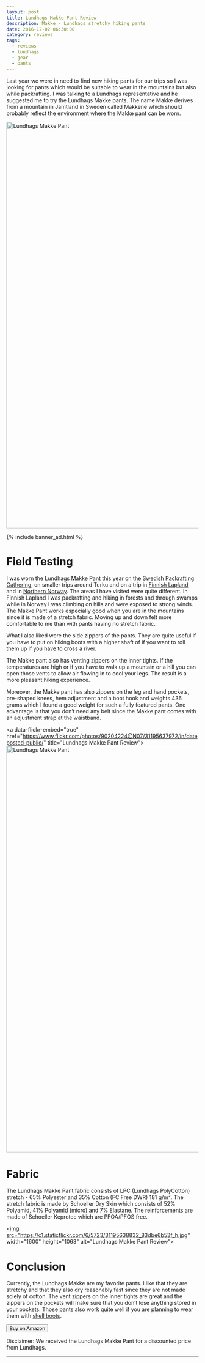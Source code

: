 ```yaml
---
layout: post
title: Lundhags Makke Pant Review
description: Makke - Lundhags stretchy hiking pants
date: 2016-12-02 06:30:00
category: reviews
tags:
  - reviews
  - lundhags
  - gear
  - pants
---
```


Last year we were in need to find new hiking pants for our trips so I was looking for pants which would be suitable to wear in the mountains but also while packrafting. I was talking to a Lundhags representative and he suggested me to try the Lundhags Makke pants. The name Makke derives from a mountain in Jämtland in Sweden called Makkene which should probably reflect the environment where the Makke pant can be worn.

<a data-flickr-embed="true"  href="https://www.flickr.com/photos/90204224@N07/31303607536/in/dateposted-public/" title="Lundhags Makke Pant Review"><img src="https://c1.staticflickr.com/6/5459/31303607536_7659fcd15c_h.jpg" width="1600" height="1063" alt="Lundhags Makke Pant"></a><script async src="//embedr.flickr.com/assets/client-code.js" charset="utf-8"></script>

<!--more-->

{% include banner_ad.html %}

# Field Testing
I was worn the Lundhags Makke Pant this year on the [Swedish Packrafting Gathering](http://www.hikeventures.com/Swedish-Packrafting-Round-Up-2016/), on smaller trips around Turku and on a trip in [Finnish Lapland](http://www.hikeventures.com/Kaldoaivi/) and in [Northern Norway](http://www.hikeventures.com/Finnmark/). The areas I have visited were quite different. In Finnish Lapland I was packrafting and hiking in forests and through swamps while in Norway I was climbing on hills and were exposed to strong winds. The Makke Pant works especially good when you are in the mountains since it is made of a stretch fabric. Moving up and down felt more comfortable to me than with pants having no stretch fabric.

What I also liked were the side zippers of the pants. They are quite useful if you have to put on hiking boots with a higher shaft of if you want to roll them up if you have to cross a river.

The Makke pant also has venting zippers on the inner tights. If the temperatures are high or if you have to walk up a mountain or a hill you can open those vents to allow air flowing in to cool your legs. The result is a more pleasant hiking experience.

Moreover, the Makke pant has also zippers on the leg and hand pockets, pre-shaped knees, hem adjustment and a boot hook and weights 436 grams which I found a good weight for such a fully featured pants. One advantage is that you don’t need any belt since the Makke pant comes with an adjustment strap at the waistband.

<a data-flickr-embed="true" href="https://www.flickr.com/photos/90204224@N07/31195637972/in/dateposted-public/" title="Lundhags Makke Pant Review”><img src="https://c5.staticflickr.com/6/5833/31195637972_0759af99fd_h.jpg" width="1600" height="1063" alt="Lundhags Makke Pant"></a><script async src="//embedr.flickr.com/assets/client-code.js" charset="utf-8"></script>

# Fabric
The Lundhags Makke Pant fabric consists of LPC (Lundhags PolyCotton) stretch - 65% Polyester and 35% Cotton (FC Free DWR) 181 g/m². The stretch fabric is made by Schoeller Dry Skin which consists of 52% Polyamid, 41% Polyamid (micro) and 7% Elastane. The reinforcements are made of Schoeller Keprotec which are PFOA/PFOS free.

<a data-flickr-embed="true" href="https://www.flickr.com/photos/90204224@N07/31195638832/in/dateposted-public/" title="Lundhags Makke Pant"><img src="https://c1.staticflickr.com/6/5723/31195638832_83dbe6b53f_h.jpg" width="1600" height="1063" alt="Lundhags Makke Pant Review”></a><script async src="//embedr.flickr.com/assets/client-code.js" charset="utf-8"></script>

# Conclusion
Currently, the Lundhags Makke are my favorite pants. I like that they are stretchy and that they also dry reasonably fast since they are not made solely of cotton. The vent zippers on the inner tights are great and the zippers on the pockets will make sure that you don’t lose anything stored in your pockets.  Those pants also work quite well if you are planning to wear them with [shell boots](http://www.hikeventures.com/Lundhags-Jaure-Light/).

<a href="http://amzn.to/2gSJuic" rel="nofollow"><button type="button" class="btn btn-danger">Buy on Amazon</button></a>

Disclaimer: We received the Lundhags Makke Pant for a discounted price from Lundhags.

---

<script type="text/javascript">
amzn_assoc_placement = "adunit0";
amzn_assoc_search_bar = "false";
amzn_assoc_tracking_id = "hikeve-20";
amzn_assoc_search_bar_position = "top";
amzn_assoc_ad_mode = "search";
amzn_assoc_ad_type = "smart";
amzn_assoc_marketplace = "amazon";
amzn_assoc_region = "US";
amzn_assoc_title = "Amazon Search Results";
amzn_assoc_default_search_phrase = “Lundhags Pant”;
amzn_assoc_default_category = "All";
amzn_assoc_linkid = "d6fd3ed4bc9d6548d1028880155aeb04";
</script>
<script src="//z-na.amazon-adsystem.com/widgets/onejs?MarketPlace=US"></script>
